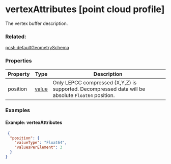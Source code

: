 # vertexAttributes [point cloud profile]

The vertex buffer description.

### Related:

[pcsl::defaultGeometrySchema](defaultGeometrySchema.pcsl.md)
### Properties

| Property | Type | Description |
| --- | --- | --- |
| position | [value](value.pcsl.md) | Only LEPCC compressed (X,Y,Z) is supported. Decompressed data will be absolute `Float64` position. |

### Examples 

#### Example: vertexAttributes 

```json
 {
  "position": {
    "valueType": "Float64",
    "valuesPerElement": 3
  }
} 
```

